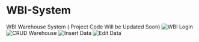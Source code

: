 # WBI-System
WBI Warehouse System ( Project Code Will be Updated Soon)
![WBI Login](https://github.com/user-attachments/assets/5dbc6b2a-9a98-4dd1-b6d7-24e80446d73f)
![CRUD Warehouse](https://github.com/user-attachments/assets/bbc8b427-eb96-4423-ae0f-7edbc86ab84a)
![Insert Data](https://github.com/user-attachments/assets/87660b1d-3630-4061-93a6-258d36501b7b)
![Edit Data](https://github.com/user-attachments/assets/45101625-3d1e-4da2-b434-d74c7138f109)
